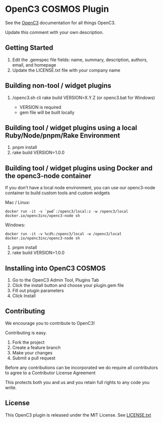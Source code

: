 # OpenC3 COSMOS Plugin

See the [OpenC3](https://openc3.com) documentation for all things OpenC3.

Update this comment with your own description.

## Getting Started

1. Edit the .gemspec file fields: name, summary, description, authors, email, and homepage
1. Update the LICENSE.txt file with your company name

## Building non-tool / widget plugins

1. <Path to COSMOS installation>/openc3.sh cli rake build VERSION=X.Y.Z (or openc3.bat for Windows)
   - VERSION is required
   - gem file will be built locally

## Building tool / widget plugins using a local Ruby/Node/pnpm/Rake Environment

1. pnpm install
1. rake build VERSION=1.0.0

## Building tool / widget plugins using Docker and the openc3-node container

If you don’t have a local node environment, you can use our openc3-node container to build custom tools and custom widgets

Mac / Linux:

```
docker run -it -v `pwd`:/openc3/local:z -w /openc3/local docker.io/openc3inc/openc3-node sh
```

Windows:

```
docker run -it -v %cd%:/openc3/local -w /openc3/local docker.io/openc3inc/openc3-node sh
```

1. pnpm install
1. rake build VERSION=1.0.0

## Installing into OpenC3 COSMOS

1. Go to the OpenC3 Admin Tool, Plugins Tab
1. Click the install button and choose your plugin.gem file
1. Fill out plugin parameters
1. Click Install

## Contributing

We encourage you to contribute to OpenC3!

Contributing is easy.

1. Fork the project
2. Create a feature branch
3. Make your changes
4. Submit a pull request

Before any contributions can be incorporated we do require all contributors to agree to a Contributor License Agreement

This protects both you and us and you retain full rights to any code you write.

## License

This OpenC3 plugin is released under the MIT License. See [LICENSE.txt](LICENSE.txt)
